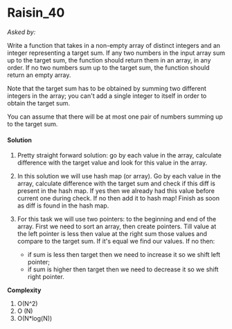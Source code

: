 # Raisin_40

*Asked by:*

Write a function that takes in a non-empty array of distinct integers and an integer representing a target sum. If any two numbers in the input array sum up to the target sum, the function should return them in an array, in any order. If no two numbers sum up to the target sum, the function should return an empty array.

Note that the target sum has to be obtained by summing two different integers in the array; you can't add a single integer to itself in order to obtain the target sum.

You can assume that there will be at most one pair of numbers summing up to the target sum.

#### Solution

1) Pretty straight forward solution: go by each value in the array, calculate difference with the target value and look for this value in the array.
 
2) In this solution we will use hash map (or array). Go by each value in the array, calculate difference with the target sum and check if this diff is present in the hash map. If yes then we already had this value before current one during check. If no then add it to hash map! Finish as soon as diff is found in the hash map.

3) For this task we will use two pointers: to the beginning and end of the array. First we need to sort an array, then create pointers. Till value at the left pointer is less then value at the right sum those values and compare to the target sum. If it's equal we find our values. If no then:
    * if sum is less then target then we need to increase it so we shift left pointer;
    * if sum is higher then target then we need to decrease it so we shift right pointer.

**Сomplexity** 

1) O(N^2)
2) O (N)
3) O(N*log(N))
